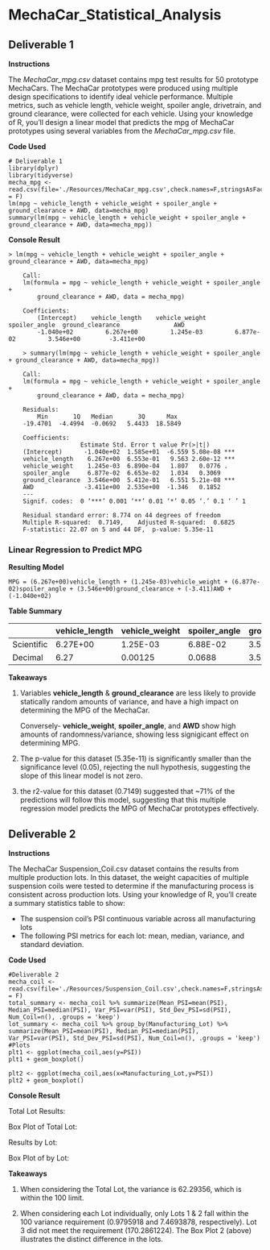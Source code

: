 # MechaCar_Statistical_Analysis


## Deliverable 1
**Instructions**

The *MechaCar_mpg.csv* dataset contains mpg test results for 50 prototype MechaCars. The MechaCar prototypes were produced using multiple design specifications to identify ideal vehicle performance. Multiple metrics, such as vehicle length, vehicle weight, spoiler angle, drivetrain, and ground clearance, were collected for each vehicle. Using your knowledge of R, you’ll design a linear model that predicts the mpg of MechaCar prototypes using several variables from the *MechaCar_mpg.csv* file.

**Code Used**

    # Deliverable 1
    library(dplyr)
    library(tidyverse)
    mecha_mpg <- read.csv(file='./Resources/MechaCar_mpg.csv',check.names=F,stringsAsFactors = F)
    lm(mpg ~ vehicle_length + vehicle_weight + spoiler_angle + ground_clearance + AWD, data=mecha_mpg)
    summary(lm(mpg ~ vehicle_length + vehicle_weight + spoiler_angle + ground_clearance + AWD, data=mecha_mpg))

**Console Result**

    > lm(mpg ~ vehicle_length + vehicle_weight + spoiler_angle + ground_clearance + AWD, data=mecha_mpg)

        Call:
        lm(formula = mpg ~ vehicle_length + vehicle_weight + spoiler_angle + 
            ground_clearance + AWD, data = mecha_mpg)

        Coefficients:
            (Intercept)    vehicle_length    vehicle_weight     spoiler_angle  ground_clearance               AWD  
            -1.040e+02         6.267e+00         1.245e-03         6.877e-02         3.546e+00        -3.411e+00  

        > summary(lm(mpg ~ vehicle_length + vehicle_weight + spoiler_angle + ground_clearance + AWD, data=mecha_mpg))

        Call:
        lm(formula = mpg ~ vehicle_length + vehicle_weight + spoiler_angle + 
            ground_clearance + AWD, data = mecha_mpg)

        Residuals:
            Min       1Q   Median       3Q      Max 
        -19.4701  -4.4994  -0.0692   5.4433  18.5849 

        Coefficients:
                        Estimate Std. Error t value Pr(>|t|)    
        (Intercept)      -1.040e+02  1.585e+01  -6.559 5.08e-08 ***
        vehicle_length    6.267e+00  6.553e-01   9.563 2.60e-12 ***
        vehicle_weight    1.245e-03  6.890e-04   1.807   0.0776 .  
        spoiler_angle     6.877e-02  6.653e-02   1.034   0.3069    
        ground_clearance  3.546e+00  5.412e-01   6.551 5.21e-08 ***
        AWD              -3.411e+00  2.535e+00  -1.346   0.1852    
        ---
        Signif. codes:  0 ‘***’ 0.001 ‘**’ 0.01 ‘*’ 0.05 ‘.’ 0.1 ‘ ’ 1

        Residual standard error: 8.774 on 44 degrees of freedom
        Multiple R-squared:  0.7149,	Adjusted R-squared:  0.6825 
        F-statistic: 22.07 on 5 and 44 DF,  p-value: 5.35e-11

### Linear Regression to Predict MPG

**Resulting Model**

    MPG = (6.267e+00)vehicle_length + (1.245e-03)vehicle_weight + (6.877e-02)spoiler_angle + (3.546e+00)ground_clearance + (-3.411)AWD + (-1.040e+02)

**Table Summary**

|            | vehicle_length | vehicle_weight | spoiler_angle | ground_clearance | AWD    | Y-int     |
|------------|----------------|----------------|---------------|------------------|--------|-----------|
| Scientific | 6.27E+00       | 1.25E-03       | 6.88E-02      | 3.55E+00         | -3.411 | -1.04E+02 |
| Decimal    | 6.27           | 0.00125        | 0.0688        | 3.55             | -3.411 | -104.00   |

**Takeaways**

1. Variables **vehicle_length** & **ground_clearance** are less likely to provide statically random amounts of variance, and have a high impact on determining the MPG of the MechaCar. 
    
    Conversely- **vehicle_weight**, **spoiler_angle**, and **AWD** show high amounts of randomness/variance, showing less signigicant effect on determining MPG.

2. The p-value for this dataset (5.35e-11) is significantly smaller than the significance level (0.05), rejecting the null hypothesis, suggesting the slope of this linear model is not zero.

3. the r2-value for this dataset (0.7149) suggested that ~71% of the predictions will follow this model, suggesting that this multiple regression model predicts the MPG of MechaCar prototypes effectively.

## Deliverable 2
**Instructions**

The MechaCar Suspension_Coil.csv dataset contains the results from multiple production lots. In this dataset, the weight capacities of multiple suspension coils were tested to determine if the manufacturing process is consistent across production lots. Using your knowledge of R, you’ll create a summary statistics table to show:

 - The suspension coil’s PSI continuous variable across all manufacturing lots
 - The following PSI metrics for each lot: mean, median, variance, and standard deviation.


**Code Used**

    #Deliverable 2
    mecha_coil <- read.csv(file='./Resources/Suspension_Coil.csv',check.names=F,stringsAsFactors = F)
    total_summary <- mecha_coil %>% summarize(Mean_PSI=mean(PSI), Median_PSI=median(PSI), Var_PSI=var(PSI), Std_Dev_PSI=sd(PSI), Num_Coil=n(), .groups = 'keep')
    lot_summary <- mecha_coil %>% group_by(Manufacturing_Lot) %>% summarize(Mean_PSI=mean(PSI), Median_PSI=median(PSI), Var_PSI=var(PSI), Std_Dev_PSI=sd(PSI), Num_Coil=n(), .groups = 'keep')
    #Plots
    plt1 <- ggplot(mecha_coil,aes(y=PSI))
    plt1 + geom_boxplot()

    plt2 <- ggplot(mecha_coil,aes(x=Manufacturing_Lot,y=PSI))
    plt2 + geom_boxplot()

**Console Result**

Total Lot Results:



Box Plot of Total Lot:



Results by Lot:



Box Plot of by Lot:


**Takeaways**

1. When considering the Total Lot, the variance is 62.29356, which is within the 100 limit.

2. When considering each Lot individually, only Lots 1 & 2 fall within the 100 variance requirement (0.9795918
 and 7.4693878, respectively). Lot 3 did not meet the requirement (170.2861224). The Box Plot 2 (above) illustrates the distinct difference in the lots.

 